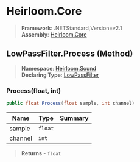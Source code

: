 # Heirloom.Core

> **Framework**: .NETStandard,Version=v2.1  
> **Assembly**: [Heirloom.Core][0]

## LowPassFilter.Process (Method)

> **Namespace**: [Heirloom.Sound][0]  
> **Declaring Type**: [LowPassFilter][1]

### Process(float, int)

```cs
public float Process(float sample, int channel)
```

| Name    | Type    | Summary |
|---------|---------|---------|
| sample  | `float` |         |
| channel | `int`   |         |

> **Returns** - `float`

[0]: ../../../Heirloom.Core.md
[1]: ../LowPassFilter.md
